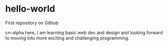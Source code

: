 hello-world
===========

First repository on Github

cn-alpha here, I am learning basic web dev and design and looking forward to moving into more exciting and challenging programming.
